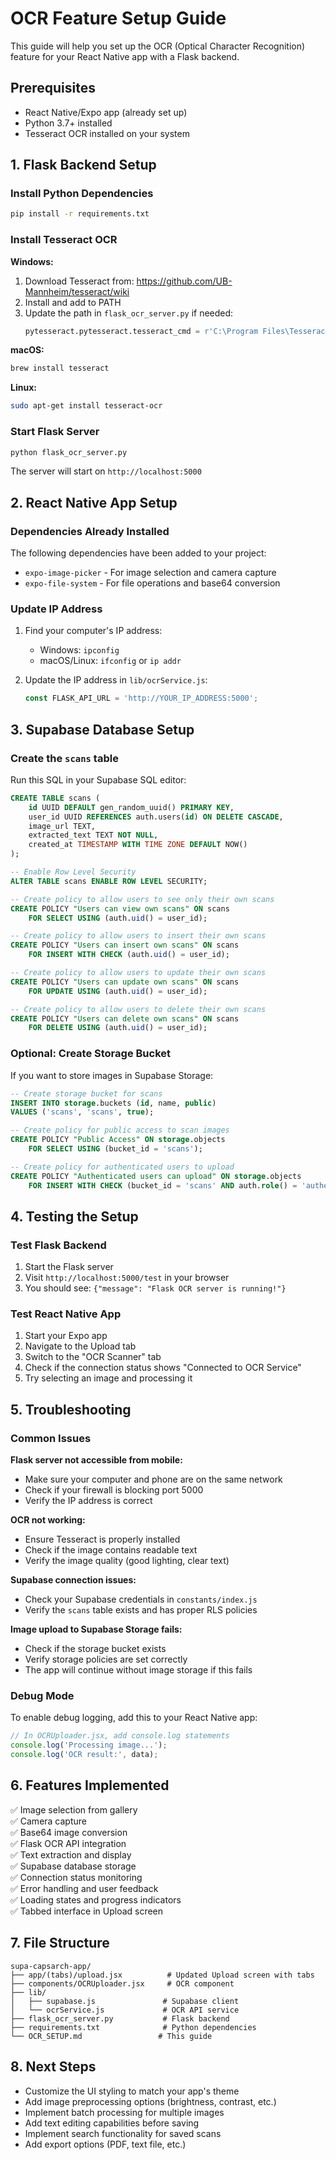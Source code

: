 # OCR Feature Setup Guide

This guide will help you set up the OCR (Optical Character Recognition) feature for your React Native app with a Flask backend.

## Prerequisites

- React Native/Expo app (already set up)
- Python 3.7+ installed
- Tesseract OCR installed on your system

## 1. Flask Backend Setup

### Install Python Dependencies

```bash
pip install -r requirements.txt
```

### Install Tesseract OCR

**Windows:**
1. Download Tesseract from: https://github.com/UB-Mannheim/tesseract/wiki
2. Install and add to PATH
3. Update the path in `flask_ocr_server.py` if needed:
   ```python
   pytesseract.pytesseract.tesseract_cmd = r'C:\Program Files\Tesseract-OCR\tesseract.exe'
   ```

**macOS:**
```bash
brew install tesseract
```

**Linux:**
```bash
sudo apt-get install tesseract-ocr
```

### Start Flask Server

```bash
python flask_ocr_server.py
```

The server will start on `http://localhost:5000`

## 2. React Native App Setup

### Dependencies Already Installed

The following dependencies have been added to your project:
- `expo-image-picker` - For image selection and camera capture
- `expo-file-system` - For file operations and base64 conversion

### Update IP Address

1. Find your computer's IP address:
   - Windows: `ipconfig`
   - macOS/Linux: `ifconfig` or `ip addr`

2. Update the IP address in `lib/ocrService.js`:
   ```javascript
   const FLASK_API_URL = 'http://YOUR_IP_ADDRESS:5000';
   ```

## 3. Supabase Database Setup

### Create the `scans` table

Run this SQL in your Supabase SQL editor:

```sql
CREATE TABLE scans (
    id UUID DEFAULT gen_random_uuid() PRIMARY KEY,
    user_id UUID REFERENCES auth.users(id) ON DELETE CASCADE,
    image_url TEXT,
    extracted_text TEXT NOT NULL,
    created_at TIMESTAMP WITH TIME ZONE DEFAULT NOW()
);

-- Enable Row Level Security
ALTER TABLE scans ENABLE ROW LEVEL SECURITY;

-- Create policy to allow users to see only their own scans
CREATE POLICY "Users can view own scans" ON scans
    FOR SELECT USING (auth.uid() = user_id);

-- Create policy to allow users to insert their own scans
CREATE POLICY "Users can insert own scans" ON scans
    FOR INSERT WITH CHECK (auth.uid() = user_id);

-- Create policy to allow users to update their own scans
CREATE POLICY "Users can update own scans" ON scans
    FOR UPDATE USING (auth.uid() = user_id);

-- Create policy to allow users to delete their own scans
CREATE POLICY "Users can delete own scans" ON scans
    FOR DELETE USING (auth.uid() = user_id);
```

### Optional: Create Storage Bucket

If you want to store images in Supabase Storage:

```sql
-- Create storage bucket for scans
INSERT INTO storage.buckets (id, name, public) 
VALUES ('scans', 'scans', true);

-- Create policy for public access to scan images
CREATE POLICY "Public Access" ON storage.objects
    FOR SELECT USING (bucket_id = 'scans');

-- Create policy for authenticated users to upload
CREATE POLICY "Authenticated users can upload" ON storage.objects
    FOR INSERT WITH CHECK (bucket_id = 'scans' AND auth.role() = 'authenticated');
```

## 4. Testing the Setup

### Test Flask Backend

1. Start the Flask server
2. Visit `http://localhost:5000/test` in your browser
3. You should see: `{"message": "Flask OCR server is running!"}`

### Test React Native App

1. Start your Expo app
2. Navigate to the Upload tab
3. Switch to the "OCR Scanner" tab
4. Check if the connection status shows "Connected to OCR Service"
5. Try selecting an image and processing it

## 5. Troubleshooting

### Common Issues

**Flask server not accessible from mobile:**
- Make sure your computer and phone are on the same network
- Check if your firewall is blocking port 5000
- Verify the IP address is correct

**OCR not working:**
- Ensure Tesseract is properly installed
- Check if the image contains readable text
- Verify the image quality (good lighting, clear text)

**Supabase connection issues:**
- Check your Supabase credentials in `constants/index.js`
- Verify the `scans` table exists and has proper RLS policies

**Image upload to Supabase Storage fails:**
- Check if the storage bucket exists
- Verify storage policies are set correctly
- The app will continue without image storage if this fails

### Debug Mode

To enable debug logging, add this to your React Native app:

```javascript
// In OCRUploader.jsx, add console.log statements
console.log('Processing image...');
console.log('OCR result:', data);
```

## 6. Features Implemented

✅ Image selection from gallery  
✅ Camera capture  
✅ Base64 image conversion  
✅ Flask OCR API integration  
✅ Text extraction and display  
✅ Supabase database storage  
✅ Connection status monitoring  
✅ Error handling and user feedback  
✅ Loading states and progress indicators  
✅ Tabbed interface in Upload screen  

## 7. File Structure

```
supa-capsarch-app/
├── app/(tabs)/upload.jsx          # Updated Upload screen with tabs
├── components/OCRUploader.jsx     # OCR component
├── lib/
│   ├── supabase.js               # Supabase client
│   └── ocrService.js             # OCR API service
├── flask_ocr_server.py           # Flask backend
├── requirements.txt              # Python dependencies
└── OCR_SETUP.md                 # This guide
```

## 8. Next Steps

- Customize the UI styling to match your app's theme
- Add image preprocessing options (brightness, contrast, etc.)
- Implement batch processing for multiple images
- Add text editing capabilities before saving
- Implement search functionality for saved scans
- Add export options (PDF, text file, etc.) 